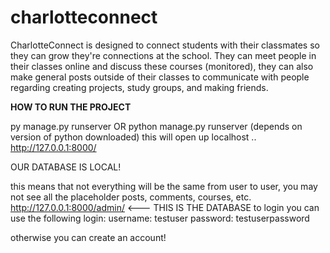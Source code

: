 ﻿# charlotteconnect
CharlotteConnect is designed to connect students with their classmates so they can grow they're connections at the school.
They can meet people in their classes online and discuss these courses (monitored), they can also make general posts outside of their classes to communicate with people regarding creating projects, study groups, and making friends.

**HOW TO RUN THE PROJECT**

py manage.py runserver OR python manage.py runserver (depends on version of python downloaded)
this will open up localhost .. http://127.0.0.1:8000/

OUR DATABASE IS LOCAL! 

this means that not everything will be the same from user to user, you may not see all the placeholder posts, comments, courses, etc.
http://127.0.0.1:8000/admin/ <--- THIS IS THE DATABASE
to login you can use the following login:
username: testuser
password: testuserpassword

otherwise you can create an account!
